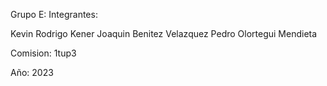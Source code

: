 Grupo E:
Integrantes:

Kevin Rodrigo Kener
Joaquin Benitez Velazquez
Pedro Olortegui Mendieta

Comision: 1tup3

Año: 2023